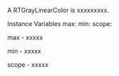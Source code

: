 A RTGrayLinearColor is xxxxxxxxx.

Instance Variables
	max:		<Object>
	min:		<Object>
	scope:		<Object>

max
	- xxxxx

min
	- xxxxx

scope
	- xxxxx

